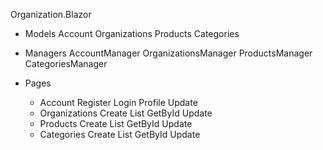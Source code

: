 ﻿Organization.Blazor

- Models
	Account
	Organizations
	Products
	Categories

- Managers
	AccountManager
	OrganizationsManager
	ProductsManager
	CategoriesManager

- Pages
	- Account
		Register
		Login
		Profile
		Update
	- Organizations
		Create
		List
		GetById
		Update
	- Products
		Create
		List
		GetById
		Update
	- Categories
		Create
		List
		GetById
		Update